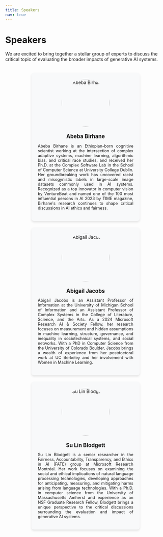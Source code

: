 ```yaml
---
title: Speakers
nav: true
---
```


<style>
.speaker-container {
  display: flex;
  flex-wrap: wrap;
  justify-content: center;
  gap: 20px;
  padding: 20px;
}
.speaker-card {
  background-color: #f8f9fa;
  border-radius: 8px;
  box-shadow: 0 4px 6px rgba(0, 0, 0, 0.1);
  padding: 20px;
  width: 300px;
  text-align: center;
}
.speaker-image {
  width: 150px;
  height: 150px;
  border-radius: 50%;
  object-fit: cover;
  margin: 0 auto 20px;
}
.speaker-name {
  font-size: 1.2em;
  font-weight: bold;
  margin-bottom: 10px;
}
.speaker-bio {
  text-align: justify;
  font-size: 0.9em;
}
</style>

# Speakers

We are excited to bring together a stellar group of experts to discuss the critical topic of evaluating the broader impacts of generative AI systems.

<div class="speaker-container">
  <div class="speaker-card">
    <img src="https://via.placeholder.com/150" alt="Abeba Birhane" class="speaker-image">
    <div class="speaker-name">Abeba Birhane</div>
    <p class="speaker-bio">
      Abeba Birhane is an Ethiopian-born cognitive scientist working at the intersection of complex adaptive systems, machine learning, algorithmic bias, and critical race studies, and received her Ph.D. at the Complex Software Lab in the School of Computer Science at University College Dublin. Her groundbreaking work has uncovered racist and misogynistic labels in large-scale image datasets commonly used in AI systems. Recognized as a top innovator in computer vision by VentureBeat and named one of the 100 most influential persons in AI 2023 by TIME magazine, Birhane's research continues to shape critical discussions in AI ethics and fairness.
    </p>
  </div>

  <div class="speaker-card">
    <img src="https://via.placeholder.com/150" alt="Abigail Jacobs" class="speaker-image">
    <div class="speaker-name">Abigail Jacobs</div>
    <p class="speaker-bio">
      Abigail Jacobs is an Assistant Professor of Information at the University of Michigan School of Information and an Assistant Professor of Complex Systems in the College of Literature, Science, and the Arts. As a 2024 Microsoft Research AI & Society Fellow, her research focuses on measurement and hidden assumptions in machine learning, structure, governance, and inequality in sociotechnical systems, and social networks. With a PhD in Computer Science from the University of Colorado Boulder, Jacobs brings a wealth of experience from her postdoctoral work at UC Berkeley and her involvement with Women in Machine Learning.
    </p>
  </div>

  <div class="speaker-card">
    <img src="https://via.placeholder.com/150" alt="Su Lin Blodgett" class="speaker-image">
    <div class="speaker-name">Su Lin Blodgett</div>
    <p class="speaker-bio">
      Su Lin Blodgett is a senior researcher in the Fairness, Accountability, Transparency, and Ethics in AI (FATE) group at Microsoft Research Montréal. Her work focuses on examining the social and ethical implications of natural language processing technologies, developing approaches for anticipating, measuring, and mitigating harms arising from language technologies. With a Ph.D. in computer science from the University of Massachusetts Amherst and experience as an NSF Graduate Research Fellow, Blodgett brings a unique perspective to the critical discussions surrounding the evaluation and impact of generative AI systems.
    </p>
  </div>
</div>
